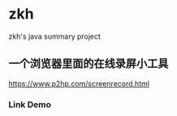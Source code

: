 zkh
===

zkh's java summary project

## 一个浏览器里面的在线录屏小工具
  https://www.p2hp.com/screenrecord.html
 
### Link Demo
  [baidu]: http://www.baidu.com
